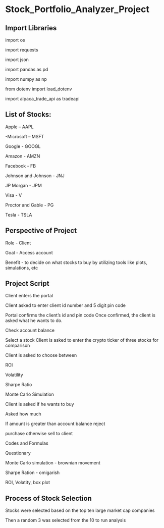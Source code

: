 # Stock_Portfolio_Analyzer_Project

## Import Libraries
import os

import requests

import json

import pandas as pd

import numpy as np

from dotenv import load_dotenv

import alpaca_trade_api as tradeapi

## List of Stocks:

 Apple – AAPL

-Microsoft – MSFT

Google - GOOGL

Amazon - AMZN

Facebook - FB

Johnson and Johnson - JNJ

JP Morgan - JPM

Visa - V

Proctor and Gable - PG

Tesla - TSLA

 
## Perspective of Project
Role - Client

Goal - Access account

Benefit - to decide on what stocks to buy by utilizing tools like plots, simulations, etc


## Project Script

Client enters the portal

Client asked to enter client id number and 5 digit pin code

Portal confirms the client’s id and pin code
Once confirmed, the client is asked what he wants to do.

Check account balance

Select a stock
Client is asked to enter the crypto ticker of three stocks for comparison

Client is asked to choose between

ROI

Volatility

Sharpe Ratio

Monte Carlo Simulation

Client is asked if he wants to buy

Asked how much

If amount is greater than account balance reject

purchase otherwise sell to client

Codes and Formulas

Questionary

Monte Carlo simulation - brownian movement

Sharpe Ration - omigarish

ROI, Volatity, box plot



## Process of Stock Selection

Stocks were selected based on the top ten large market cap companies

Then a random 3 was selected from the 10 to run analysis
